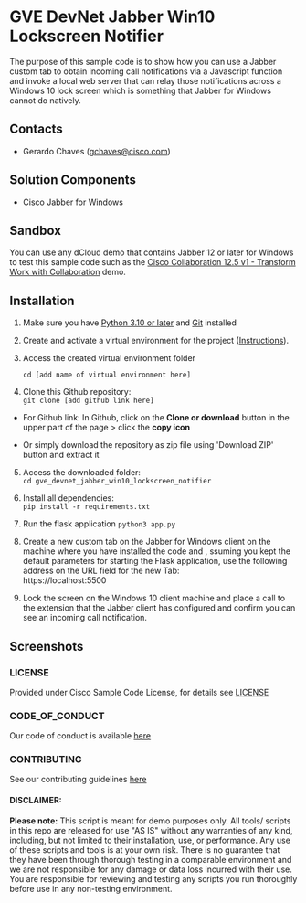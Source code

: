 # GVE DevNet Jabber Win10 Lockscreen Notifier

The purpose of this sample code is to show how you can use a Jabber custom tab to obtain incoming call notifications via a Javascript function and invoke a local web server that can relay those notifications across a Windows 10 lock screen which is something that Jabber for Windows cannot do natively. 

## Contacts
* Gerardo Chaves (gchaves@cisco.com)

## Solution Components
* Cisco Jabber for Windows

## Sandbox

You can use any dCloud demo that contains Jabber 12 or later for Windows to test this sample code such as the [Cisco Collaboration 12.5 v1 - Transform Work with Collaboration](https://dcloud2-rtp.cisco.com/content/demo/578984?returnPathTitleKey=content-view) demo. 


## Installation

1. Make sure you have [Python 3.10 or later](https://www.python.org/downloads/) and [Git](https://git-scm.com/book/en/v2/Getting-Started-Installing-Git) installed

2. Create and activate a virtual environment for the project ([Instructions](https://docs.python.org/3/tutorial/venv.html)).

3. Access the created virtual environment folder
    ```
    cd [add name of virtual environment here] 
    ```

4. Clone this Github repository:  
  ```git clone [add github link here]```
  * For Github link: 
      In Github, click on the **Clone or download** button in the upper part of the page > click the **copy icon**  
     
  * Or simply download the repository as zip file using 'Download ZIP' button and extract it

5. Access the downloaded folder:  
    ```cd gve_devnet_jabber_win10_lockscreen_notifier```

6. Install all dependencies:  
  ```pip install -r requirements.txt```

7. Run the flask application 
  ```python3 app.py```

8. Create a new custom tab on the Jabber for Windows client on the machine where you have installed the code and , ssuming you kept the default parameters for starting the Flask application, use the following address on the URL field for the new Tab:  
https://localhost:5500

9. Lock the screen on the Windows 10 client machine and place a call to the extension that the Jabber client has configured and confirm you can see an incoming call notification. 


## Screenshots



### LICENSE

Provided under Cisco Sample Code License, for details see [LICENSE](LICENSE.md)

### CODE_OF_CONDUCT

Our code of conduct is available [here](CODE_OF_CONDUCT.md)

### CONTRIBUTING

See our contributing guidelines [here](CONTRIBUTING.md)

#### DISCLAIMER:
<b>Please note:</b> This script is meant for demo purposes only. All tools/ scripts in this repo are released for use "AS IS" without any warranties of any kind, including, but not limited to their installation, use, or performance. Any use of these scripts and tools is at your own risk. There is no guarantee that they have been through thorough testing in a comparable environment and we are not responsible for any damage or data loss incurred with their use.
You are responsible for reviewing and testing any scripts you run thoroughly before use in any non-testing environment.